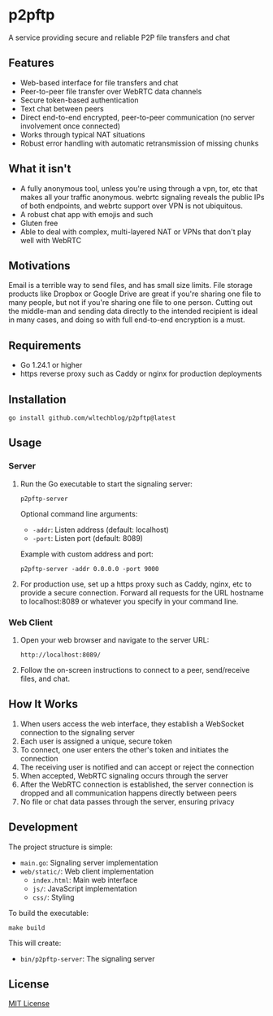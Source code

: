 # p2pftp

A service providing secure and reliable P2P file transfers and chat

## Features
- Web-based interface for file transfers and chat
- Peer-to-peer file transfer over WebRTC data channels
- Secure token-based authentication
- Text chat between peers
- Direct end-to-end encrypted, peer-to-peer communication (no server involvement once connected)
- Works through typical NAT situations
- Robust error handling with automatic retransmission of missing chunks

## What it isn't

- A fully anonymous tool, unless you're using through a vpn, tor, etc that makes all your traffic anonymous. webrtc signaling reveals the public IPs of both endpoints, and webrtc support over VPN is not ubiquitous.
- A robust chat app with emojis and such
- Gluten free
- Able to deal with complex, multi-layered NAT or VPNs that don't play well with WebRTC

## Motivations

Email is a terrible way to send files, and has small size limits. File storage products like Dropbox or Google Drive
are great if you're sharing one file to many people, but not if you're sharing one file to one person. Cutting out the
middle-man and sending data directly to the intended recipient is ideal in many cases, and doing so with full end-to-end
encryption is a must.

## Requirements

- Go 1.24.1 or higher
- https reverse proxy such as Caddy or nginx for production deployments

## Installation

```
go install github.com/wltechblog/p2pftp@latest
```

## Usage

### Server

1. Run the Go executable to start the signaling server:
   ```
   p2pftp-server
   ```

   Optional command line arguments:
   - `-addr`: Listen address (default: localhost)
   - `-port`: Listen port (default: 8089)

   Example with custom address and port:
   ```
   p2pftp-server -addr 0.0.0.0 -port 9000
   ```

2. For production use, set up a https proxy such as Caddy, nginx, etc to provide a secure connection. Forward all requests for the URL hostname to localhost:8089 or whatever you specify in your command line.

### Web Client

1. Open your web browser and navigate to the server URL:
   ```
   http://localhost:8089/
   ```

2. Follow the on-screen instructions to connect to a peer, send/receive files, and chat.

## How It Works

1. When users access the web interface, they establish a WebSocket connection to the signaling server
2. Each user is assigned a unique, secure token
3. To connect, one user enters the other's token and initiates the connection
4. The receiving user is notified and can accept or reject the connection
5. When accepted, WebRTC signaling occurs through the server
6. After the WebRTC connection is established, the server connection is dropped and all communication happens directly between peers
7. No file or chat data passes through the server, ensuring privacy

## Development

The project structure is simple:
- `main.go`: Signaling server implementation
- `web/static/`: Web client implementation
  - `index.html`: Main web interface
  - `js/`: JavaScript implementation
  - `css/`: Styling

To build the executable:
```
make build
```

This will create:
- `bin/p2pftp-server`: The signaling server

## License

[MIT License](LICENSE)